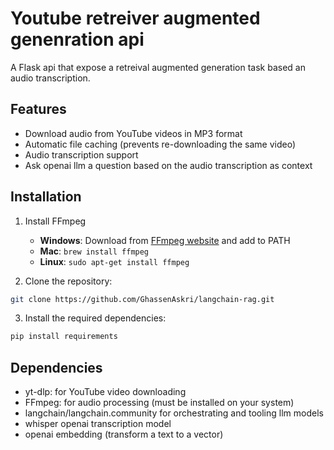 # Youtube retreiver augmented genenration api 

A Flask api that expose a retreival augmented generation task based an audio transcription.

## Features

- Download audio from YouTube videos in MP3 format
- Automatic file caching (prevents re-downloading the same video)
- Audio transcription support
- Ask openai llm a question based on the audio transcription as context 

## Installation

1. Install FFmpeg
    - **Windows**: Download from [FFmpeg website](https://ffmpeg.org/download.html) and add to PATH
    - **Mac**: `brew install ffmpeg`
    - **Linux**: `sudo apt-get install ffmpeg`

2. Clone the repository:
```bash
git clone https://github.com/GhassenAskri/langchain-rag.git
```
3. Install the required dependencies:
```bash
pip install requirements
```


## Dependencies

- yt-dlp: for YouTube video downloading
- FFmpeg: for audio processing (must be installed on your system)
- langchain/langchain.community for orchestrating and tooling llm models
- whisper openai transcription model
- openai embedding (transform a text to a vector)




